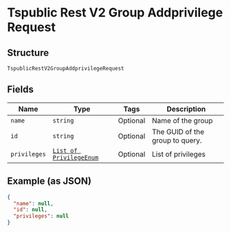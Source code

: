 
# Tspublic Rest V2 Group Addprivilege Request

## Structure

`TspublicRestV2GroupAddprivilegeRequest`

## Fields

| Name | Type | Tags | Description |
|  --- | --- | --- | --- |
| `name` | `string` | Optional | Name of the group |
| `id` | `string` | Optional | The GUID of the group to query. |
| `privileges` | [`List of PrivilegeEnum`](../../doc/models/privilege-enum.md) | Optional | List of privileges |

## Example (as JSON)

```json
{
  "name": null,
  "id": null,
  "privileges": null
}
```

